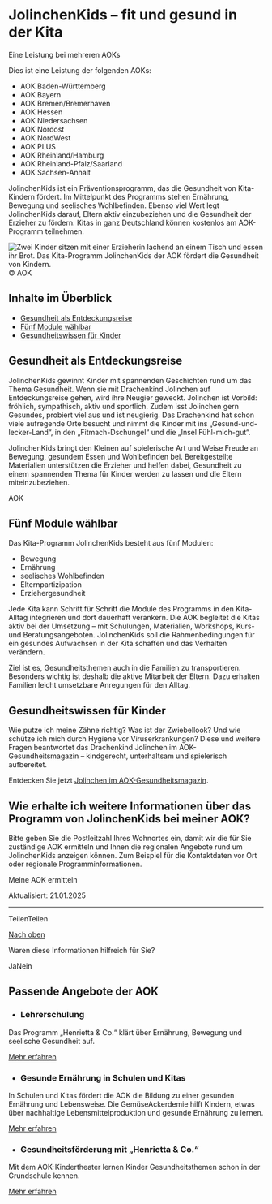 # JolinchenKids – fit und gesund in der Kita

Eine Leistung bei mehreren AOKs

Dies ist eine Leistung der folgenden AOKs:

- AOK Baden-Württemberg
- AOK Bayern
- AOK Bremen/Bremerhaven
- AOK Hessen
- AOK Niedersachsen
- AOK Nordost
- AOK NordWest
- AOK PLUS
- AOK Rheinland/Hamburg
- AOK Rheinland-Pfalz/Saarland
- AOK Sachsen-Anhalt

JolinchenKids ist ein Präventionsprogramm, das die Gesundheit von Kita-Kindern fördert. Im Mittelpunkt des Programms stehen Ernährung, Bewegung und seelisches Wohlbefinden. Ebenso viel Wert legt JolinchenKids darauf, Eltern aktiv einzubeziehen und die Gesundheit der Erzieher zu fördern. Kitas in ganz Deutschland können kostenlos am AOK-Programm teilnehmen.

![Zwei Kinder sitzen mit einer Erzieherin lachend an einem Tisch und essen ihr Brot. Das Kita-Programm JolinchenKids der AOK fördert die Gesundheit von Kindern.](https://www.aok.de/pk/magazin/cms/fileadmin/_processed_/e/8/csm_jolinchenkids_b75a0e888d.jpg.webp)© AOK

## Inhalte im Überblick

- [Gesundheit als Entdeckungsreise](https://www.aok.de/pk/leistungen/schulen-kitas/kita-programm-jolinchenkids/#c1590609489)
- [Fünf Module wählbar](https://www.aok.de/pk/leistungen/schulen-kitas/kita-programm-jolinchenkids/#c1590609492)
- [Gesundheitswissen für Kinder](https://www.aok.de/pk/leistungen/schulen-kitas/kita-programm-jolinchenkids/#c1590609494)

## Gesundheit als Entdeckungsreise

JolinchenKids gewinnt Kinder mit spannenden Geschichten rund um das Thema Gesundheit. Wenn sie mit Drachenkind Jolinchen auf Entdeckungsreise gehen, wird ihre Neugier geweckt. Jolinchen ist Vorbild: fröhlich, sympathisch, aktiv und sportlich. Zudem isst Jolinchen gern Gesundes, probiert viel aus und ist neugierig. Das Drachenkind hat schon viele aufregende Orte besucht und nimmt die Kinder mit ins „Gesund-und-lecker-Land“, in den „Fitmach-Dschungel“ und die „Insel Fühl-mich-gut“.

JolinchenKids bringt den Kleinen auf spielerische Art und Weise Freude an Bewegung, gesundem Essen und Wohlbefinden bei. Bereitgestellte Materialien unterstützen die Erzieher und helfen dabei, Gesundheit zu einem spannenden Thema für Kinder werden zu lassen und die Eltern miteinzubeziehen.

AOK

## Fünf Module wählbar

Das Kita-Programm JolinchenKids besteht aus fünf Modulen:

- Bewegung
- Ernährung
- seelisches Wohlbefinden
- Elternpartizipation
- Erziehergesundheit

Jede Kita kann Schritt für Schritt die Module des Programms in den Kita-Alltag integrieren und dort dauerhaft verankern. Die AOK begleitet die Kitas aktiv bei der Umsetzung – mit Schulungen, Materialien, Workshops, Kurs- und Beratungsangeboten. JolinchenKids soll die Rahmenbedingungen für ein gesundes Aufwachsen in der Kita schaffen und das Verhalten verändern.

Ziel ist es, Gesundheitsthemen auch in die Familien zu transportieren. Besonders wichtig ist deshalb die aktive Mitarbeit der Eltern. Dazu erhalten Familien leicht umsetzbare Anregungen für den Alltag.

## Gesundheitswissen für Kinder

Wie putze ich meine Zähne richtig? Was ist der Zwiebellook? Und wie schütze ich mich durch Hygiene vor Viruserkrankungen? Diese und weitere Fragen beantwortet das Drachenkind Jolinchen im AOK-Gesundheitsmagazin – kindgerecht, unterhaltsam und spielerisch aufbereitet.

Entdecken Sie jetzt [Jolinchen im AOK-Gesundheitsmagazin](https://www.aok.de/pk/magazin/familie/jolinchen/ "Externer Link. Die Seite öffnet sich in einem neuen Browserfenster.").

## Wie erhalte ich weitere Informationen über das Programm von JolinchenKids bei meiner AOK?

Bitte geben Sie die Postleitzahl Ihres Wohnortes ein, damit wir die für Sie zuständige AOK ermitteln und Ihnen die regionalen Angebote rund um JolinchenKids anzeigen können. Zum Beispiel für die Kontaktdaten vor Ort oder regionale Programminformationen.

Meine AOK ermitteln

Aktualisiert: 21.01.2025

* * *

TeilenTeilen

[Nach oben](https://www.aok.de/pk/leistungen/schulen-kitas/kita-programm-jolinchenkids/#main-content)

Waren diese Informationen hilfreich für Sie?

JaNein

## Passende Angebote der AOK

- ### Lehrerschulung







Das Programm „Henrietta & Co.“ klärt über Ernährung, Bewegung und seelische Gesundheit auf.



[Mehr erfahren](https://www.aok.de/pk/leistungen/schulen-kitas/workshops-fachtagungen-lehrerschulungen/)

- ### Gesunde Ernährung in Schulen und Kitas







In Schulen und Kitas fördert die AOK die Bildung zu einer gesunden Ernährung und Lebensweise. Die GemüseAckerdemie hilft Kindern, etwas über nachhaltige Lebensmittelproduktion und gesunde Ernährung zu lernen.



[Mehr erfahren](https://www.aok.de/pk/leistungen/schulen-kitas/gesunde-ernaehrung/)

- ### Gesundheitsförderung mit „Henrietta & Co.“







Mit dem AOK-Kindertheater lernen Kinder Gesundheitsthemen schon in der Grundschule kennen.



[Mehr erfahren](https://www.aok.de/pk/leistungen/schulen-kitas/henrietta-kindertheater/)